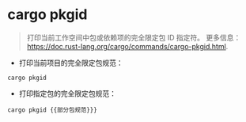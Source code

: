 # cargo pkgid

> 打印当前工作空间中包或依赖项的完全限定包 ID 指定符。
> 更多信息：<https://doc.rust-lang.org/cargo/commands/cargo-pkgid.html>.

- 打印当前项目的完全限定包规范：

`cargo pkgid`

- 打印指定包的完全限定包规范：

`cargo pkgid {{部分包规范}}}`
